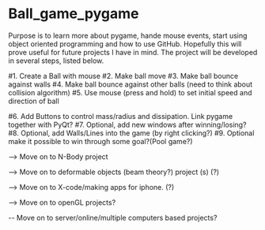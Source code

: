 # Ball_game_pygame

Purpose is to learn more about pygame, hande mouse events, start using object oriented programming and how to use GitHub. Hopefully this will prove useful for future projects I have in mind. The project will be developed in several steps, listed below.

#1. Create a Ball with mouse
#2. Make ball move
#3. Make ball bounce against walls
#4. Make ball bounce against other balls (need to think about collision algorithm)
#5. Use mouse (press and hold) to set initial speed and direction of ball

#6. Add Buttons to control mass/radius and dissipation. Link pygame together with PyQt?
#7. Optional, add new windows after winning/losing?
#8. Optional, add Walls/Lines into the game (by right clicking?)
#9. Optional make it possible to win through some goal?(Pool game?)

--> Move on to N-Body project

--> Move on to deformable objects (beam theory?) project (s) (?)

--> Move on to X-code/making apps for iphone. (?)

--> Move on to openGL projects?

-- Move on to server/online/multiple computers based projects?
